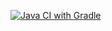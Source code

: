 
[![Java CI with Gradle](https://github.com/Nata-vik/New-repo22/actions/workflows/gradle.yml/badge.svg)](https://github.com/Nata-vik/New-repo22/actions/workflows/gradle.yml)